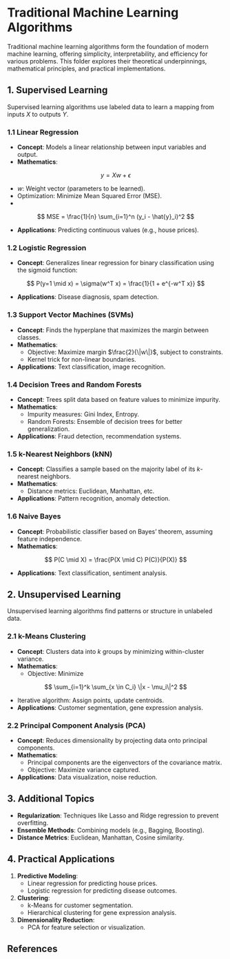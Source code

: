 # Traditional Machine Learning Algorithms

Traditional machine learning algorithms form the foundation of modern machine learning, offering simplicity, interpretability, and efficiency for various problems. This folder explores their theoretical underpinnings, mathematical principles, and practical implementations.


## **1. Supervised Learning**
Supervised learning algorithms use labeled data to learn a mapping from inputs $X$ to outputs $Y$.

### **1.1 Linear Regression**
- **Concept**: Models a linear relationship between input variables and output.
- **Mathematics**:
  
$$
y = Xw + \epsilon
$$

  - $w$: Weight vector (parameters to be learned).
  - Optimization: Minimize Mean Squared Error (MSE).
  - 
$$
MSE = \frac{1}{n} \sum_{i=1}^n (y_i - \hat{y}_i)^2
$$

- **Applications**: Predicting continuous values (e.g., house prices).

### **1.2 Logistic Regression**
- **Concept**: Generalizes linear regression for binary classification using the sigmoid function:
  
$$
P(y=1 \mid x) = \sigma(w^T x) = \frac{1}{1 + e^{-w^T x}}
$$

- **Applications**: Disease diagnosis, spam detection.

### **1.3 Support Vector Machines (SVMs)**
- **Concept**: Finds the hyperplane that maximizes the margin between classes.
- **Mathematics**:
  - Objective: Maximize margin $\frac{2}{\|w\|}$, subject to constraints.
  - Kernel trick for non-linear boundaries.
- **Applications**: Text classification, image recognition.

### **1.4 Decision Trees and Random Forests**
- **Concept**: Trees split data based on feature values to minimize impurity.
- **Mathematics**:
  - Impurity measures: Gini Index, Entropy.
  - Random Forests: Ensemble of decision trees for better generalization.
- **Applications**: Fraud detection, recommendation systems.

### **1.5 k-Nearest Neighbors (kNN)**
- **Concept**: Classifies a sample based on the majority label of its $k$-nearest neighbors.
- **Mathematics**:
  - Distance metrics: Euclidean, Manhattan, etc.
- **Applications**: Pattern recognition, anomaly detection.

### **1.6 Naive Bayes**
- **Concept**: Probabilistic classifier based on Bayes’ theorem, assuming feature independence.
- **Mathematics**:
  
$$
P(C \mid X) = \frac{P(X \mid C) P(C)}{P(X)}
$$

- **Applications**: Text classification, sentiment analysis.



## **2. Unsupervised Learning**
Unsupervised learning algorithms find patterns or structure in unlabeled data.

### **2.1 k-Means Clustering**
- **Concept**: Clusters data into $k$ groups by minimizing within-cluster variance.
- **Mathematics**:
  - Objective: Minimize
  
$$
\sum_{i=1}^k \sum_{x \in C_i} \|x - \mu_i\|^2
$$

  - Iterative algorithm: Assign points, update centroids.
- **Applications**: Customer segmentation, gene expression analysis.

### **2.2 Principal Component Analysis (PCA)**
- **Concept**: Reduces dimensionality by projecting data onto principal components.
- **Mathematics**:
  - Principal components are the eigenvectors of the covariance matrix.
  - Objective: Maximize variance captured.
- **Applications**: Data visualization, noise reduction.



## **3. Additional Topics**

- **Regularization**: Techniques like Lasso and Ridge regression to prevent overfitting.
- **Ensemble Methods**: Combining models (e.g., Bagging, Boosting).
- **Distance Metrics**: Euclidean, Manhattan, Cosine similarity.



## **4. Practical Applications**
1. **Predictive Modeling**:
   - Linear regression for predicting house prices.
   - Logistic regression for predicting disease outcomes.
2. **Clustering**:
   - k-Means for customer segmentation.
   - Hierarchical clustering for gene expression analysis.
3. **Dimensionality Reduction**:
   - PCA for feature selection or visualization.



## **References**
